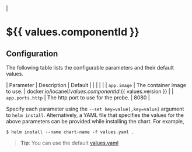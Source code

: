  |
  # ${{ values.componentId }}

  ## Configuration

  The following table lists the configurable parameters and their default values.

  | Parameter | Description | Default |
  |    |    |    |
  | `app.image` | The container image to use. | docker.io/iocanel/${{ values.componentId }}:${{ values.version }} |
  | `app.ports.http` | The http port to use for the probe. | 8080 |

  Specify each parameter using the `--set key=value[,key=value]` argument to `helm install`.
  Alternatively, a YAML file that specifies the values for the above parameters can be provided while installing the chart. For example,
  ```
  $ helm install --name chart-name -f values.yaml .
  ```
  > **Tip**: You can use the default [values.yaml](values.yaml)
